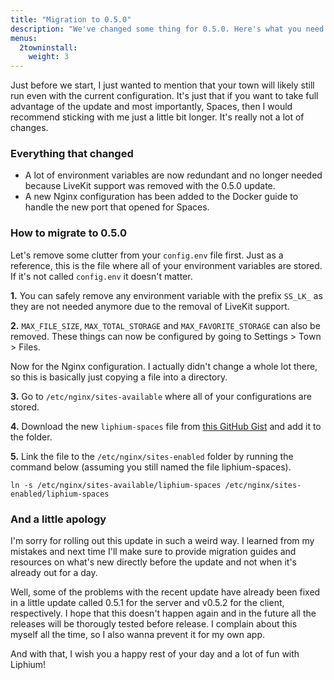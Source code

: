 ```yaml
---
title: "Migration to 0.5.0"
description: "We've changed some thing for 0.5.0. Here's what you need to know and how to get your town set up again."
menus:
  2towninstall:
    weight: 3
---
```


Just before we start, I just wanted to mention that your town will likely still run even with the current configuration. It's just that if you want to take full advantage of the update and most importantly, Spaces, then I would recommend sticking with me just a little bit longer. It's really not a lot of changes.

### Everything that changed

- A lot of environment variables are now redundant and no longer needed because LiveKit support was removed with the 0.5.0 update.
- A new Nginx configuration has been added to the Docker guide to handle the new port that opened for Spaces.

### How to migrate to 0.5.0

Let's remove some clutter from your `config.env` file first. Just as a reference, this is the file where all of your environment variables are stored. If it's not called `config.env` it doesn't matter.

**1.** You can safely remove any environment variable with the prefix `SS_LK_` as they are not needed anymore due to the removal of LiveKit support.

**2.** `MAX_FILE_SIZE`, `MAX_TOTAL_STORAGE` and `MAX_FAVORITE_STORAGE` can also be removed. These things can now be configured by going to Settings > Town > Files.

Now for the Nginx configuration. I actually didn't change a whole lot there, so this is basically just copying a file into a directory.

**3.** Go to `/etc/nginx/sites-available` where all of your configurations are stored.

**4.** Download the new `liphium-spaces` file from [this GitHub Gist](https://gist.github.com/Unbreathable/0469cfd271b84340429c140dde830642) and add it to the folder.

**5.** Link the file to the `/etc/nginx/sites-enabled` folder by running the command below (assuming you still named the file liphium-spaces).

```
ln -s /etc/nginx/sites-available/liphium-spaces /etc/nginx/sites-enabled/liphium-spaces
```

### And a little apology

I'm sorry for rolling out this update in such a weird way. I learned from my mistakes and next time I'll make sure to provide migration guides and resources on what's new directly before the update and not when it's already out for a day.

Well, some of the problems with the recent update have already been fixed in a little update called 0.5.1 for the server and v0.5.2 for the client, respectively. I hope that this doesn't happen again and in the future all the releases will be thorougly tested before release. I complain about this myself all the time, so I also wanna prevent it for my own app.

And with that, I wish you a happy rest of your day and a lot of fun with Liphium!
